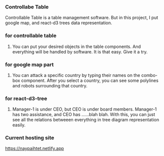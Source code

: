 ### Controllabe Table

Controllable Table is a table management software. But in this project, I put google map, and react-d3 trees data representation. 

### for controllable table

1. You can put your desired objects in the table components. And everything will be handled by software. It is that easy. Give it a try.

### for google map part

1. You can attack a specific country by typing their names on the combo-box component. After you select a country, you can see some polylines and robots surrounding that country.

### for react-d3-tree

1. Manager-1 is under CEO, but CEO is under board members. Manager-1 has two assistance, and CEO has ......blah blah. With this, you can just see all the relations betweeen everything in tree diagram representation easily.


### Current hosting site

https://naypaihtet.netlify.app


